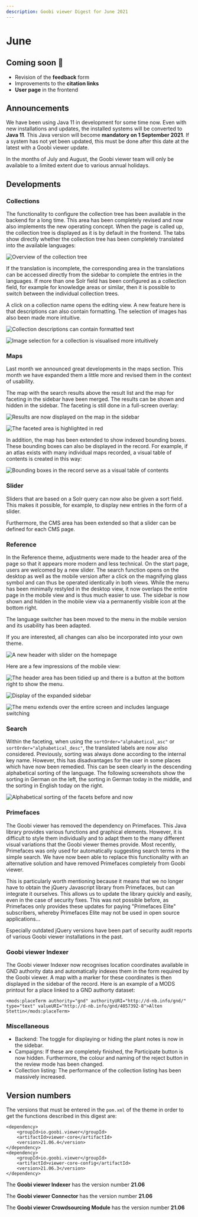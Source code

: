 ```yaml
---
description: Goobi viewer Digest for June 2021
---
```


# June

## Coming soon :rocket:&#x20;

* Revision of the **feedback** form
* Improvements to the **citation links**
* **User page** in the frontend

## Announcements

We have been using Java 11 in development for some time now. Even with new installations and updates, the installed systems will be converted to **Java 11**. This Java version will become **mandatory on 1 September 2021**. If a system has not yet been updated, this must be done after this date at the latest with a Goobi viewer update.&#x20;

In the months of July and August, the Goobi viewer team will only be available to a limited extent due to various annual holidays.

## Developments

### Collections&#x20;

The functionality to configure the collection tree has been available in the backend for a long time. This area has been completely revised and now also implements the new operating concept. When the page is called up, the collection tree is displayed as it is by default in the frontend. The tabs show directly whether the collection tree has been completely translated into the available languages:

![Overview of the collection tree](../.gitbook/assets/21.06\_EN\_collections\_overview.png)

If the translation is incomplete, the corresponding area in the translations can be accessed directly from the sidebar to complete the entries in the languages. If more than one Solr field has been configured as a collection field, for example for knowledge areas or similar, then it is possible to switch between the individual collection trees.&#x20;

A click on a collection name opens the editing view. A new feature here is that descriptions can also contain formatting. The selection of images has also been made more intuitive.

![Collection descriptions can contain formatted text](../.gitbook/assets/21.06\_EN\_collections\_edit\_top.png)

![Image selection for a collection is visualised more intuitively](../.gitbook/assets/21.06\_EN\_collections\_edit\_bottom.png)

### Maps

Last month we announced great developments in the maps section. This month we have expanded them a little more and revised them in the context of usability.&#x20;

The map with the search results above the result list and the map for faceting in the sidebar have been merged. The results can be shown and hidden in the sidebar. The faceting is still done in a full-screen overlay:

![Results are now displayed on the map in the sidebar](../.gitbook/assets/21.06\_EN\_search\_maps.png)

![The faceted area is highlighted in red](../.gitbook/assets/21.06\_EN\_search\_maps\_facetting.png)

In addition, the map has been extended to show indexed bounding boxes. These bounding boxes can also be displayed in the record. For example, if an atlas exists with many individual maps recorded, a visual table of contents is created in this way:

![Bounding boxes in the record serve as a visual table of contents](../.gitbook/assets/21.06\_EN\_maps\_record.png)

### Slider

Sliders that are based on a Solr query can now also be given a sort field. This makes it possible, for example, to display new entries in the form of a slider.&#x20;

Furthermore, the CMS area has been extended so that a slider can be defined for each CMS page.&#x20;

### Reference

In the Reference theme, adjustments were made to the header area of the page so that it appears more modern and less technical. On the start page, users are welcomed by a new slider. The search function opens on the desktop as well as the mobile version after a click on the magnifying glass symbol and can thus be operated identically in both views. While the menu has been minimally restyled in the desktop view, it now overlaps the entire page in the mobile view and is thus much easier to use. The sidebar is now shown and hidden in the mobile view via a permanently visible icon at the bottom right.&#x20;

The language switcher has been moved to the menu in the mobile version and its usability has been adapted.&#x20;

If you are interested, all changes can also be incorporated into your own theme.

![A new header with slider on the homepage](../.gitbook/assets/21.06\_EN\_start.png)

Here are a few impressions of the mobile view:

![The header area has been tidied up and there is a button at the bottom right to show the menu.](../.gitbook/assets/21.06\_EN\_start\_mobile.png)

![Display of the expanded sidebar](../.gitbook/assets/21.06\_EN\_start\_mobile\_sidebar.png)

![The menu extends over the entire screen and includes language switching](../.gitbook/assets/21.06\_EN\_start\_mobile\_menu.png)

### Search

Within the faceting, when using the `sortOrder="alphabetical_asc"` or `sortOrder="alphabetical_desc"`, the translated labels are now also considered. Previously, sorting was always done according to the internal key name. However, this has disadvantages for the user in some places which have now been remedied. This can be seen clearly in the descending alphabetical sorting of the language. The following screenshots show the sorting in German on the left, the sorting in German today in the middle, and the sorting in English today on the right.

![Alphabetical sorting of the facets before and now](../.gitbook/assets/21.06\_DE+EN\_facetsorting.png)

### Primefaces&#x20;

The Goobi viewer has removed the dependency on Primefaces. This Java library provides various functions and graphical elements. However, it is difficult to style them individually and to adapt them to the many different visual variations that the Goobi viewer themes provide. Most recently, Primefaces was only used for automatically suggesting search terms in the simple search. We have now been able to replace this functionality with an alternative solution and have removed Primefaces completely from Goobi viewer.&#x20;

This is particularly worth mentioning because it means that we no longer have to obtain the jQuery Javascript library from Primefaces, but can integrate it ourselves. This allows us to update the library quickly and easily, even in the case of security fixes. This was not possible before, as Primefaces only provides these updates for paying "Primefaces Elite" subscribers, whereby Primefaces Elite may not be used in open source applications...&#x20;

Especially outdated jQuery versions have been part of security audit reports of various Goobi viewer installations in the past.&#x20;

### Goobi viewer Indexer&#x20;

The Goobi viewer Indexer now recognises location coordinates available in GND authority data and automatically indexes them in the form required by the Goobi viewer. A map with a marker for these coordinates is then displayed in the sidebar of the record. Here is an example of a MODS printout for a place linked to a GND authorty dataset:

```markup
<mods:placeTerm authority="gnd" authorityURI="http://d-nb.info/gnd/" type="text" valueURI="http://d-nb.info/gnd/4057392-8">Alten Stettin</mods:placeTerm>
```

### Miscellaneous&#x20;

* Backend: The toggle for displaying or hiding the plant notes is now in the sidebar.&#x20;
* Campaigns: If these are completely finished, the Participate button is now hidden. Furthermore, the colour and naming of the reject button in the review mode has been changed.&#x20;
* Collection listing: The performance of the collection listing has been massively increased.

## Version numbers&#x20;

The versions that must be entered in the `pom.xml` of the theme in order to get the functions described in this digest are:

```markup
<dependency>
    <groupId>io.goobi.viewer</groupId>
    <artifactId>viewer-core</artifactId>
    <version>21.06.4</version>
</dependency>
<dependency>
    <groupId>io.goobi.viewer</groupId>
    <artifactId>viewer-core-config</artifactId>
    <version>21.06.3</version>
</dependency>
```

The **Goobi viewer Indexer** has the version number **21.06**

The **Goobi viewer Connector** has the version number **21.06**

The **Goobi viewer Crowdsourcing Module** has the version number **21.06**
